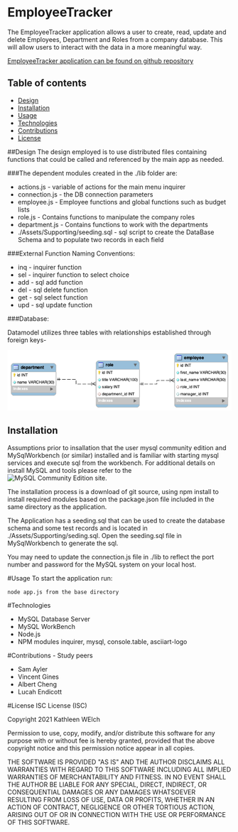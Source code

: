 # EmployeeTracker

The EmployeeTracker application allows a user to create, read, update and delete Employees, Department and Roles from a company database. This will allow users to interact with the data in a more meaningful way.



[EmployeeTracker application can be found on github repository ](https://github.com/ktywelch/EmployeTracker)

## Table of contents
* [Design](#Design)
* [Installation](#Installation)
* [Usage](#Usage)
* [Technologies](#Technologies)
* [Contributions](#Contributions)
* [License](#License)

##Design
The design employed is to use distributed files containing functions that could be called and referenced by the main app as needed.

###The dependent modules created in the ./lib folder  are:
* actions.js  - variable of actions for the main menu inquirer 
* connection.js - the DB connection parameters
* employee.js - Employee functions and global functions such as budget lists
* role.js - Contains functions to manipulate the company roles
* department.js - Contains functions to work with the departments
* ./Assets/Supporting/seeding.sql - sql script to create the DataBase Schema and to populate two records in each field


###External Function Naming Conventions:
* inq - inquirer function
* sel - inquirer function to select choice
* add - sql add function
* del - sql delete function
* get - sql select function
* upd - sql update function


###Database:

Datamodel utilizes three tables with relationships established through foreign keys-

![Database Schema](Assets/schema.png)

## Installation
Assumptions prior to insallation that the user mysql community edition and MySqlWorkbench (or similar) installed and is familiar with starting mysql services and execute sql from the workbench. For additional details on install MySQL and tools please refer to the ![MySQL Community Edition site.](https://www.mysql.com/products/community/) 

The installation process is a download of git source, using npm install to install required modules based on the package.json file included in the same directory as the application.

The Application has a seeding.sql that can be used to create the database schema and some test records and is located in ./Assets/Supporting/seding.sql. Open the seeding.sql file in MySqlWorkbench to generate the sql. 

You may need to update the connection.js file in ./lib to reflect the port number and password for the MySQL system on your local host.

#Usage
To start the application run:

    node app.js from the base directory

#Technologies
* MySQL Database Server
* MySQL WorkBench
* Node.js
* NPM modules inquirer, mysql, console.table, asciiart-logo

#Contributions - Study peers
* Sam Ayler
* Vincent Gines
* Albert Cheng
* Lucah Endicott

#License
ISC License (ISC)

Copyright 2021 Kathleen WElch

Permission to use, copy, modify, and/or distribute this software for any purpose with or without fee is hereby granted, provided that the above copyright notice and this permission notice appear in all copies.

THE SOFTWARE IS PROVIDED "AS IS" AND THE AUTHOR DISCLAIMS ALL WARRANTIES WITH REGARD TO THIS SOFTWARE INCLUDING ALL IMPLIED WARRANTIES OF MERCHANTABILITY AND FITNESS. IN NO EVENT SHALL THE AUTHOR BE LIABLE FOR ANY SPECIAL, DIRECT, INDIRECT, OR CONSEQUENTIAL DAMAGES OR ANY DAMAGES WHATSOEVER RESULTING FROM LOSS OF USE, DATA OR PROFITS, WHETHER IN AN ACTION OF CONTRACT, NEGLIGENCE OR OTHER TORTIOUS ACTION, ARISING OUT OF OR IN CONNECTION WITH THE USE OR PERFORMANCE OF THIS SOFTWARE.

